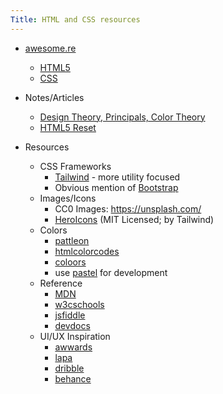 ```yaml
---
Title: HTML and CSS resources
---
```


* [awesome.re](https://awesome.re)
  * [HTML5](https://github.com/diegocard/awesome-html5#readme)
  * [CSS](https://github.com/awesome-css-group/awesome-css#readme)

* Notes/Articles
  * [Design Theory, Principals, Color Theory](https://www.bantialbumproofing.com/blog/design-elements-principals-and-color-theory)
  * [HTML5 Reset](http://html5doctor.com/html-5-reset-stylesheet/)

* Resources

  * CSS Frameworks
    * [Tailwind](https://tailwindcss.com/) - more utility focused
    * Obvious mention of [Bootstrap](https://getbootstrap.com/)
  * Images/Icons
    * CC0 Images: <https://unsplash.com/>
    * [HeroIcons](https://heroicons.com/) (MIT Licensed; by Tailwind)
  * Colors
    * [pattleon](https://paletton.com)
    * [htmlcolorcodes](https://htmlcolorcodes.com/)
    * [coloors](https://coolors.co/)
    * use [pastel](https://github.com/sharkdp/pastel) for development
  * Reference
    * [MDN](https://developer.mozilla.org/en-US/)
    * [w3cschools](https://www.w3schools.com/)
    * [jsfiddle](https://jsfiddle.net/)
    * [devdocs](https://devdocs.io/)
  * UI/UX Inspiration
    * [awwards](https://www.awwwards.com/)
    * [lapa](https://www.lapa.ninja/)
    * [dribble](https://dribbble.com/)
    * [behance](https://www.behance.net/)
